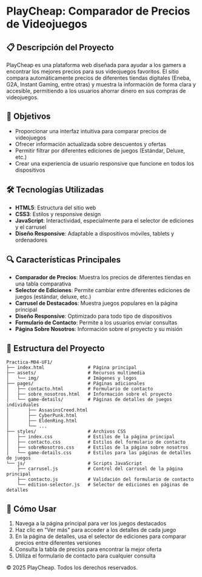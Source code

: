 # PlayCheap: Comparador de Precios de Videojuegos

## 📋 Descripción del Proyecto

PlayCheap es una plataforma web diseñada para ayudar a los gamers a encontrar los mejores precios para sus videojuegos favoritos. El sitio compara automáticamente precios de diferentes tiendas digitales (Eneba, G2A, Instant Gaming, entre otras) y muestra la información de forma clara y accesible, permitiendo a los usuarios ahorrar dinero en sus compras de videojuegos.

## 🎯 Objetivos

- Proporcionar una interfaz intuitiva para comparar precios de videojuegos
- Ofrecer información actualizada sobre descuentos y ofertas
- Permitir filtrar por diferentes ediciones de juegos (Estándar, Deluxe, etc.)
- Crear una experiencia de usuario responsive que funcione en todos los dispositivos

## 🛠️ Tecnologías Utilizadas

- **HTML5**: Estructura del sitio web
- **CSS3**: Estilos y responsive design
- **JavaScript**: Interactividad, especialmente para el selector de ediciones y el carrusel
- **Diseño Responsive**: Adaptable a dispositivos móviles, tablets y ordenadores

## 🔍 Características Principales

- **Comparador de Precios**: Muestra los precios de diferentes tiendas en una tabla comparativa
- **Selector de Ediciones**: Permite cambiar entre diferentes ediciones de juegos (estándar, deluxe, etc.)
- **Carrusel de Destacados**: Muestra juegos populares en la página principal
- **Diseño Responsive**: Optimizado para todo tipo de dispositivos
- **Formulario de Contacto**: Permite a los usuarios enviar consultas
- **Página Sobre Nosotros**: Información sobre el proyecto y su misión

## 📁 Estructura del Proyecto

```
Practica-M04-UF1/
├── index.html                # Página principal
├── assets/                   # Recursos multimedia
│   └── img/                  # Imágenes y logos
├── pages/                    # Páginas adicionales
│   ├── contacto.html         # Formulario de contacto
│   ├── sobre_nosotros.html   # Información sobre el proyecto
│   └── game-details/         # Páginas de detalles de juegos individuales
│       ├── AssasinsCreed.html
│       ├── CyberPunk.html
│       ├── EldenRing.html
│       └── ...
├── styles/                   # Archivos CSS
│   ├── index.css             # Estilos de la página principal
│   ├── contacto.css          # Estilos del formulario de contacto
│   ├── sobreNosotros.css     # Estilos de la página sobre nosotros
│   └── game-details.css      # Estilos para las páginas de detalles de juegos
└── js/                       # Scripts JavaScript
    ├── carrusel.js           # Control del carrusel de la página principal
    ├── contacto.js           # Validación del formulario de contacto
    └── edition-selector.js   # Selector de ediciones en páginas de detalles
```

## 🚀 Cómo Usar

1. Navega a la página principal para ver los juegos destacados
2. Haz clic en "Ver más" para acceder a los detalles de cada juego
3. En la página de detalles, usa el selector de ediciones para comparar precios entre diferentes versiones
4. Consulta la tabla de precios para encontrar la mejor oferta
5. Utiliza el formulario de contacto para cualquier consulta


&copy; 2025 PlayCheap. Todos los derechos reservados.